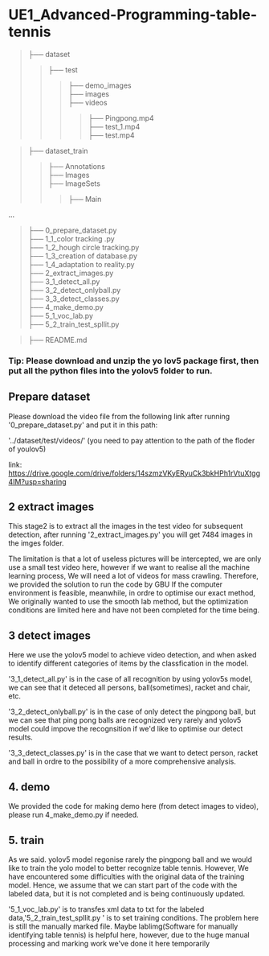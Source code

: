 # UE1_Advanced-Programming-table-tennis

>├── dataset  
>>├── test  
>>>├── demo_images  
>>>├── images  
>>>├── videos  
>>>>├── Pingpong.mp4  
>>>>├── test_1.mp4  
>>>>├── test.mp4  
            
>├── dataset_train  
>>├── Annotations  
>>├── Images  
>>├── ImageSets  
>>>├── Main  

...  

>├── 0_prepare_dataset.py  
>├── 1_1_color tracking .py  
>├── 1_2_hough circle tracking.py  
>├── 1_3_creation of database.py  
>├── 1_4_adaptation to reality.py   
>├── 2_extract_images.py  
>├── 3_1_detect_all.py  
>├── 3_2_detect_onlyball.py  
>├── 3_3_detect_classes.py  
>├── 4_make_demo.py  
>├── 5_1_voc_lab.py  
>├── 5_2_train_test_spllit.py  

>├── README.md  


### Tip: Please download and unzip the yo lov5 package first, then put all the python files into the yolov5 folder to run.


## Prepare dataset
Please download the video file from the following link after running '0_prepare_dataset.py' and put it in this path:  

'../dataset/test/videos/' (you need to pay attention to the path of the floder of youlov5)

link:
https://drive.google.com/drive/folders/14szmzVKyERyuCk3bkHPh1rVtuXtgg4IM?usp=sharing


## 2 extract images
This stage2 is to extract all the images in the test video for subsequent detection, after running '2_extract_images.py' you will get 7484 images in the imges folder. 

The limitation is that a lot of useless pictures will be intercepted, we are only use a small test video here, however if we want to realise all the machine learning process, We will need a lot of videos for mass crawling. Therefore, we provided the solution to run the code by GBU If the computer environment is feasible, meanwhile, in ordre to optimise our exact method, We originally wanted to use the smooth lab method, but the optimization conditions are limited here and have not been completed for the time being.

## 3 detect images
Here we use the yolov5 model to achieve video detection, and when asked to identify different categories of items by the classfication in the model. 

'3_1_detect_all.py' is in the case of all recognition by using yolov5s model, we can see that it deteced all persons, ball(sometimes), racket and chair, etc.


'3_2_detect_onlyball.py' is in the case of only detect the pingpong ball, but we can see that ping pong balls are recognized very rarely and yolov5 model could impove the recognsition if we'd like to optimise our detect results.


'3_3_detect_classes.py' is in the case that we want to detect person, racket and ball in ordre to the possibility of a more comprehensive analysis.

## 4. demo
We provided the code for making demo here (from detect images to video), please run 4_make_demo.py if needed.

## 5. train
As we said. yolov5 model regonise rarely the pingpong ball and we would like to train the yolo model to better recognize table tennis. However, We have encountered some difficulties with the original data of the training model. Hence, we assume that we can start part of the code with the labeled data, but it is not completed and is being continuously updated.

'5_1_voc_lab.py' is to transfes xml data to txt for the labeled data,'5_2_train_test_spllit.py ' is to set training conditions.
The problem here is still the manually marked file. Maybe lablimg(Software for manually identifying table tennis) is helpful here, however, due to the huge manual processing and marking work we've done it here temporarily



